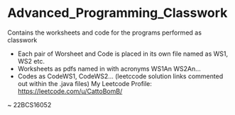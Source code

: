 # Advanced_Programming_Classwork
Contains the worksheets and code for the programs performed as classwork
- Each pair of Worsheet and Code is placed in its own file named as WS1, WS2 etc.
- Worksheets as pdfs named in with acronyms WS1An WS2An...
- Codes as CodeWS1, CodeWS2... (leetccode solution links commented out within the .java files)
My Leetcode Profile: https://leetcode.com/u/CattoBomB/

~ 22BCS16052
